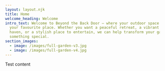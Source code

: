 ```yaml
---
layout: layout.njk
title: Home
welcome_heading: Welcome
intro_text: Welcome to Beyond the Back Door — where your outdoor space becomes
  your favourite place. Whether you want a peaceful retreat, a vibrant wildlife
  haven, or a stylish place to entertain, we can help transform your garden into
  something special.
section_images:
  - image: /images/full-garden-v3.jpg
  - image: /images/full-garden-v4.jpg
---
```

T﻿est content